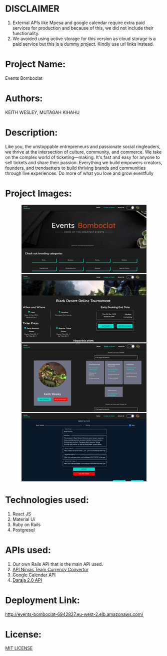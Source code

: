 # DISCLAIMER
<ol>
    <li>
    External APIs like Mpesa and google calendar require extra paid services for production and because of this, we did not include their functionality.
    </li>
    <li>
    We avoided using active storage for this version as cloud storage is a paid service but this is a dummy project. Kindly use url links instead.
    </li>
</ol>



# Project Name:
Events Bomboclat
# Authors:
KEITH WESLEY, MUTAGAH KIHAHU
# Description:
 Like you, the unstoppable entrepreneurs and passionate social ringleaders, we thrive at the intersection of culture, community, and commerce. We take on the complex world of ticketing—making. It's fast and easy for anyone to sell tickets and share their passion. Everything we build empowers creators, founders, and trendsetters to build thriving brands and communities through live experiences. Do more of what you love and grow eventfully

# Project Images:
<div align="center" flexWrap="wrap", display="inline-flex", flexDirection="row", gap=10>
    <img src="./src/assets/ReadMe/main-image.png" alt="main-image" width="400"/>
    <img src="./src/assets/ReadMe/second-image.png" alt="second-image" width="400"/>
    <img src="./src/assets/ReadMe/Profile-event.png" alt="profile-image" width="400"/>
    <img src="./src/assets/ReadMe/update-event.png" alt="update-event-image" width="400"/>
</div>

# Technologies used:

<ol>
    <li>React JS</li>
    <li>Material Ui</li>
    <li>Ruby on Rails</li>
    <li>Postgresql</li>
</ol>

# APIs used:

<ol>
    <li>Our own Rails API that is the main API used.</li>
    <li><a href="https://api-ninjas.com/api/convertcurrency" target="_blank" rel="noreferrer">API Ninjas Team Currency Convertor</a></li>
    <li><a href="https://developers.google.com/calendar/api" target="_blank" rel="noreferrer">Google Calendar API</a></li>
    <li><a href="https://developer.safaricom.co.ke/" target="_blank" rel="noreferrer">Daraja 2.0 API</a></li>
</ol>

# Deployment Link:

http://events-bomboclat-6942827.eu-west-2.elb.amazonaws.com/

# License:

[MIT LICENSE](./README.md)